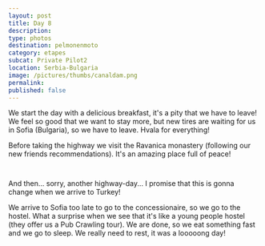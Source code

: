 ```yaml
---
layout: post
title: Day 8
description: 
type: photos
destination: pelmonenmoto
category: etapes
subcat: Private Pilot2
location: Serbia-Bulgaria
image: /pictures/thumbs/canaldam.png
permalink: 
published: false
---
```


We start the day with a delicious breakfast, it's a pity that we have to leave! We feel so good that we want to stay more, but new tires are waiting for us in Sofia (Bulgaria), so we have to leave. Hvala for everything!

Before taking the highway we visit the Ravanica monastery (following our new friends recommendations). It's an amazing place full of peace!

<p><a
href="https://lh3.googleusercontent.com/pseEgax0pJwcB_e_ykxhYLown9rTAseHBbtoCOzJUwepgHXL08SXzmdIa_o_4W9pAwdojts93fL-s2RSsekPSVPFXBUp03YvZEllzJ0chRXv4jCdG-pw2RRPKzPkT8a6h_X5KkALQ-z7BLYdl1bExDdNfTjJikkzerSgJzxFpaYuwESNGDowFQeM-J7n9zOqSpRd8TzeNgZ1d2bShDw5HpsB4qqrjTD7fY6QMmhBrqPTxZEiWQcuijwug9fLWG_X_FVkvJ9Q245wJyNGIVwd8D-GGAax7y0uiSwvZ4IRlNZJk07T7UEmS2UzTzzS60Q07xiCStVbiby4u523SnMEGO3r3N0fptxvzjkZihkreL69aNlAgFGyHurZR2rOK3hdTaWAvn36bOs1-Xc8a_2O83-PMAss1Tqoomnzio22XYAkKBAYSiOYuqZmsA0qcsktz3drh8LvFscud90Z6Y-IjwcyjGBJ0LVr2vQAZlHqH6BFkTxAC5B1nYQwTDt82kKtxQGEBRlnTV9YOQ-agFj_yQL_H4phGYUzwML6J7N9LgaQNbMtAzXRwN1jm6vKUGE50zcMqgJnyc-ush8mUvqOBSG7HWVFVpm-AEmrqbX0=w883-h662-no"> 
<img src="https://lh3.googleusercontent.com/pseEgax0pJwcB_e_ykxhYLown9rTAseHBbtoCOzJUwepgHXL08SXzmdIa_o_4W9pAwdojts93fL-s2RSsekPSVPFXBUp03YvZEllzJ0chRXv4jCdG-pw2RRPKzPkT8a6h_X5KkALQ-z7BLYdl1bExDdNfTjJikkzerSgJzxFpaYuwESNGDowFQeM-J7n9zOqSpRd8TzeNgZ1d2bShDw5HpsB4qqrjTD7fY6QMmhBrqPTxZEiWQcuijwug9fLWG_X_FVkvJ9Q245wJyNGIVwd8D-GGAax7y0uiSwvZ4IRlNZJk07T7UEmS2UzTzzS60Q07xiCStVbiby4u523SnMEGO3r3N0fptxvzjkZihkreL69aNlAgFGyHurZR2rOK3hdTaWAvn36bOs1-Xc8a_2O83-PMAss1Tqoomnzio22XYAkKBAYSiOYuqZmsA0qcsktz3drh8LvFscud90Z6Y-IjwcyjGBJ0LVr2vQAZlHqH6BFkTxAC5B1nYQwTDt82kKtxQGEBRlnTV9YOQ-agFj_yQL_H4phGYUzwML6J7N9LgaQNbMtAzXRwN1jm6vKUGE50zcMqgJnyc-ush8mUvqOBSG7HWVFVpm-AEmrqbX0=w883-h662-no" alt=""></a></p>

<p><a
href="https://lh3.googleusercontent.com/hUgb9FwhrxF9IF8DxPSMSGyxkwioFRHokxYEr9Z4fVgH5ay-mXdbhsGfOigQSAjBkk0w2eXOpZ0cZNTjQeHVivxAzM4owzDX_s5gZMf_ya0PpUtM9QXKK0etCe-B8_JxYrlkFCZ6kClgWfiFKyNiF2coyGXpJb-xFkCaxW5N96K5CRFW7MFQ7COEkvACJn-NoEzqV93q1DZQVHV5Rv_n_MX521iaHExh89aXKymNH23b5MRhF8s2DhJDtPGfXjrfhF2v_HJ0E3cvkXttQZQMMhFSE1G996G7xhZ8RcGCtRMD-Y2g47_DjsOq2ACdTTcgqTm0Pgnm4acWFA5WBJ67acqkPIVqhOOUEAkRYuKwXBuojir_C4CzuteUM3gAFNNes-x_ql_eXIPSdNYn6-kDa_ojPIKvDd9vQJu8hVhdkU4e7VZbPgRDh0OiB7-so5SHvD8NfZ4_LCrQTCIRnsGVAPM-SPC3QRho42DUfUKB-5jooinwDBo8sM5TUP6SaD2mq3fHCnPfhoP5FdCR34QgvY23D6ie8kosY0y5T2QqHB4yHqzxrvZ8F78IVSShXfA8GFOhwE5deNrJ0k6ytzmNVLVeuLG5GvTOnrWnJ_55=w497-h662-no"> 
<img src="https://lh3.googleusercontent.com/hUgb9FwhrxF9IF8DxPSMSGyxkwioFRHokxYEr9Z4fVgH5ay-mXdbhsGfOigQSAjBkk0w2eXOpZ0cZNTjQeHVivxAzM4owzDX_s5gZMf_ya0PpUtM9QXKK0etCe-B8_JxYrlkFCZ6kClgWfiFKyNiF2coyGXpJb-xFkCaxW5N96K5CRFW7MFQ7COEkvACJn-NoEzqV93q1DZQVHV5Rv_n_MX521iaHExh89aXKymNH23b5MRhF8s2DhJDtPGfXjrfhF2v_HJ0E3cvkXttQZQMMhFSE1G996G7xhZ8RcGCtRMD-Y2g47_DjsOq2ACdTTcgqTm0Pgnm4acWFA5WBJ67acqkPIVqhOOUEAkRYuKwXBuojir_C4CzuteUM3gAFNNes-x_ql_eXIPSdNYn6-kDa_ojPIKvDd9vQJu8hVhdkU4e7VZbPgRDh0OiB7-so5SHvD8NfZ4_LCrQTCIRnsGVAPM-SPC3QRho42DUfUKB-5jooinwDBo8sM5TUP6SaD2mq3fHCnPfhoP5FdCR34QgvY23D6ie8kosY0y5T2QqHB4yHqzxrvZ8F78IVSShXfA8GFOhwE5deNrJ0k6ytzmNVLVeuLG5GvTOnrWnJ_55=w497-h662-no" alt=""></a></p>

And then... sorry, another highway-day... I promise that this is gonna change when we arrive to Turkey!

We arrive to Sofia too late to go to the concessionaire, so we go to the hostel. What a surprise when we see that it's like a young people hostel (they offer us a Pub Crawling tour). We are done, so we eat something fast and we go to sleep. We really need to rest, it was a looooong day!
